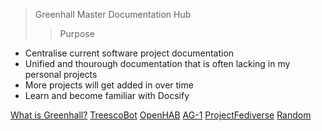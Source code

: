>Greenhall Master Documentation Hub
>>Purpose

- Centralise current software project documentation
- Unified and thourough documentation that is often lacking in my personal projects
- More projects will get added in over time
- Learn and become familiar with Docsify


[What is Greenhall?](/about)
[TreescoBot](/treescobot/)
[OpenHAB](/openhabian/)
[AG-1](/AG-1/)
[ProjectFediverse](/projectfediverse/)
[Random](/rnd/)

<!-- background image
![](_media/bg.png) -->